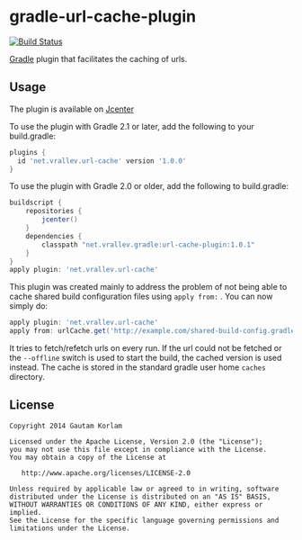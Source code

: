 gradle-url-cache-plugin
=======================
[![Build Status](https://travis-ci.org/kageiit/gradle-url-cache-plugin.svg)](https://travis-ci.org/kageiit/gradle-url-cache-plugin)

[Gradle](https://www.gradle.org) plugin that facilitates the caching of urls.

Usage
-----
The plugin is available on [Jcenter](https://bintray.com/bintray/jcenter)

To use the plugin with Gradle 2.1 or later, add the following to your 
build.gradle:

```groovy
plugins {
  id 'net.vrallev.url-cache' version '1.0.0'
}
```

To use the plugin with Gradle 2.0 or older, add the following to build.gradle:

```groovy
buildscript {
    repositories {
        jcenter()
    }
    dependencies {
        classpath "net.vrallev.gradle:url-cache-plugin:1.0.1"
    }
}
apply plugin: 'net.vrallev.url-cache'
```

This plugin was created mainly to address the problem of not being able to cache shared build configuration files using `apply from:` . You can now simply do:

```groovy
apply plugin: 'net.vrallev.url-cache'
apply from: urlCache.get('http://example.com/shared-build-config.gradle')
```

It tries to fetch/refetch urls on every run. If the url could not be fetched or the `--offline` switch is used to start the build, the cached version is used instead. The cache is stored in the standard gradle user home `caches` directory.

License
-------

    Copyright 2014 Gautam Korlam

    Licensed under the Apache License, Version 2.0 (the "License");
    you may not use this file except in compliance with the License.
    You may obtain a copy of the License at

       http://www.apache.org/licenses/LICENSE-2.0

    Unless required by applicable law or agreed to in writing, software
    distributed under the License is distributed on an "AS IS" BASIS,
    WITHOUT WARRANTIES OR CONDITIONS OF ANY KIND, either express or implied.
    See the License for the specific language governing permissions and
    limitations under the License.
